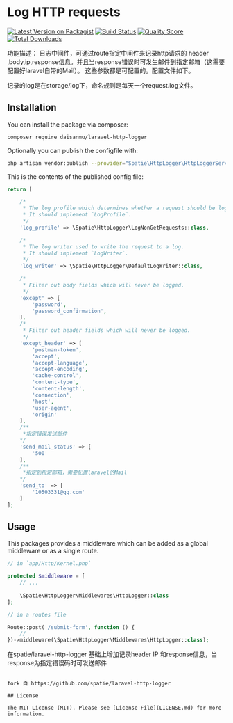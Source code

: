 # Log HTTP requests

[![Latest Version on Packagist](https://img.shields.io/packagist/v/spatie/laravel-http-logger.svg?style=flat-square)](https://packagist.org/packages/spatie/laravel-http-logger)
[![Build Status](https://img.shields.io/travis/spatie/laravel-http-logger/master.svg?style=flat-square)](https://travis-ci.org/spatie/laravel-http-logger)
[![Quality Score](https://img.shields.io/scrutinizer/g/spatie/laravel-http-logger.svg?style=flat-square)](https://scrutinizer-ci.com/g/spatie/laravel-http-logger)
[![Total Downloads](https://img.shields.io/packagist/dt/spatie/laravel-http-logger.svg?style=flat-square)](https://packagist.org/packages/spatie/laravel-http-logger)

功能描述：
  日志中间件，可通过route指定中间件来记录http请求的 header ,body,ip,response信息。并且当response错误时可发生邮件到指定邮箱（这需要配置好laravel自带的Mail）。
  这些参数都是可配置的。配置文件如下。

  记录的log是在storage/log下，命名规则是每天一个request.log文件。


## Installation

You can install the package via composer:

```bash
composer require daisanmu/laravel-http-logger
```

Optionally you can publish the configfile with:

```bash
php artisan vendor:publish --provider="Spatie\HttpLogger\HttpLoggerServiceProvider" --tag="config" 
```

This is the contents of the published config file:

```php
return [

    /*
     * The log profile which determines whether a request should be logged.
     * It should implement `LogProfile`.
     */
    'log_profile' => \Spatie\HttpLogger\LogNonGetRequests::class,

    /*
     * The log writer used to write the request to a log.
     * It should implement `LogWriter`.
     */
    'log_writer' => \Spatie\HttpLogger\DefaultLogWriter::class,

    /*
     * Filter out body fields which will never be logged.
     */
    'except' => [
        'password',
        'password_confirmation',
    ],
    /*
     * Filter out header fields which will never be logged.
     */
    'except_header' => [
        'postman-token',
        'accept',
        'accept-language',
        'accept-encoding',
        'cache-control',
        'content-type',
        'content-length',
        'connection',
        'host',
        'user-agent',
        'origin'
    ],
    /**
     *指定错误发送邮件
    */
    'send_mail_status' => [
        '500'
    ],
    /**
     *指定到指定邮箱，需要配置laravel的Mail
    */
    'send_to' => [
        '10503331@qq.com'
    ]
];
```

## Usage

This packages provides a middleware which can be added as a global middleware or as a single route.

```php
// in `app/Http/Kernel.php`

protected $middleware = [
    // ...
    
    \Spatie\HttpLogger\Middlewares\HttpLogger::class
];
```

```php
// in a routes file

Route::post('/submit-form', function () {
    //
})->middleware(\Spatie\HttpLogger\Middlewares\HttpLogger::class);
```
在spatie/laravel-http-logger 基础上增加记录header IP 和response信息，当response为指定错误码时可发送邮件
```

fork 自 https://github.com/spatie/laravel-http-logger

## License

The MIT License (MIT). Please see [License File](LICENSE.md) for more information.
